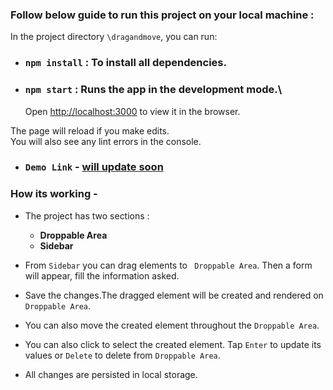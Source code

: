 ### Follow below guide to run this project on your local machine :

In the project directory
`\dragandmove`, you can run:

- ### `npm install` : To install all dependencies.

- ### `npm start` : Runs the app in the development mode.\
  Open [http://localhost:3000](http://localhost:3000) to view it in the browser.

The page will reload if you make edits.\
You will also see any lint errors in the console.

- ### `Demo Link` - [will update soon]()

### How its working -

- The project has two sections :

  - **Droppable Area**
  - **Sidebar**

- From `Sidebar` you can drag elements to ` Droppable Area`. Then a form will appear, fill the information asked.

- Save the changes.The dragged element will be created and rendered on `Droppable Area`.
- You can also move the created element throughout the `Droppable Area`.
- You can also click to select the created element. Tap `Enter` to update its values or `Delete` to delete from `Droppable Area`.
- All changes are persisted in local storage.
